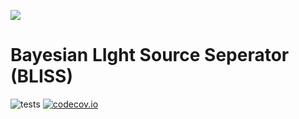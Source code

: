 ![](http://portal.nersc.gov/project/dasrepo/celeste/sample_sky.jpg)


Bayesian LIght Source Seperator (BLISS)
========
![tests](https://github.com/applied-bayes/celeste/workflows/tests/badge.svg)
[![codecov.io](https://codecov.io/gh/applied-bayes/celeste/branch/master/graphs/badge.svg?branch=master&token=Jgzv0gn3rA)](http://codecov.io/github/applied-bayes/celeste?branch=master)
